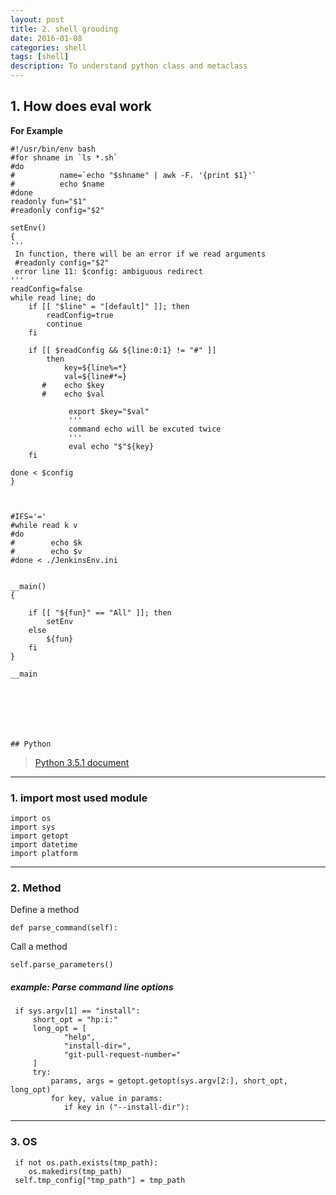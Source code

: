 ```yaml
---
layout: post
title: 2. shell grouding
date: 2016-01-08
categories: shell
tags: [shell]
description: To understand python class and metaclass
---
```

## 1\. How does eval work
**For Example** 
    
    #!/usr/bin/env bash
    #for shname in `ls *.sh`
    #do
    #          name=`echo "$shname" | awk -F. '{print $1}'`
    #          echo $name
    #done
    readonly fun="$1"
    #readonly config="$2"
    
    setEnv()
    {
    '''
     In function, there will be an error if we read arguments
     #readonly config="$2"
     error line 11: $config: ambiguous redirect
    '''
    readConfig=false
    while read line; do
        if [[ "$line" = "[default]" ]]; then
            readConfig=true
            continue
        fi
    
        if [[ $readConfig && ${line:0:1} != "#" ]]
            then
                key=${line%=*}
                val=${line#*=}
           #    echo $key
           #    echo $val
    
                 export $key="$val"
                 '''
                 command echo will be excuted twice 
                 '''
                 eval echo "$"${key}
        fi
    
    done < $config
    }
    
    
    
    #IFS='='
    #while read k v
    #do
    #        echo $k
    #        echo $v
    #done < ./JenkinsEnv.ini
    
    
    __main()
    {
    
        if [[ "${fun}" == "All" ]]; then
            setEnv
        else
            ${fun}
        fi
    }
    
    __main
    
    
    
    
    
    
    
    ## Python 

> [Python 3.5.1 document](https://docs.python.org/3/)

---

### 1. import most used module

    import os
    import sys
    import getopt
    import datetime
    import platform

---
### 2. Method

Define a method

    def parse_command(self):
    
Call a method

    self.parse_parameters()

##### example: Parse command line options

     if sys.argv[1] == "install":
         short_opt = "hp:i:"
         long_opt = [
                "help",
                "install-dir=",
                "git-pull-request-number="
         ]
         try:
             params, args = getopt.getopt(sys.argv[2:], short_opt, long_opt)
             for key, value in params:
                if key in ("--install-dir"):

---

### 3. OS

     if not os.path.exists(tmp_path):
        os.makedirs(tmp_path)
     self.tmp_config["tmp_path"] = tmp_path
     
    